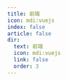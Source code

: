 ```yaml
---
title: 前端
icon: mdi:vuejs
index: false
article: false
dir:
  text: 前端
  icon: mdi:vuejs
  link: false
  order: 3
---
```


<Catalog />
